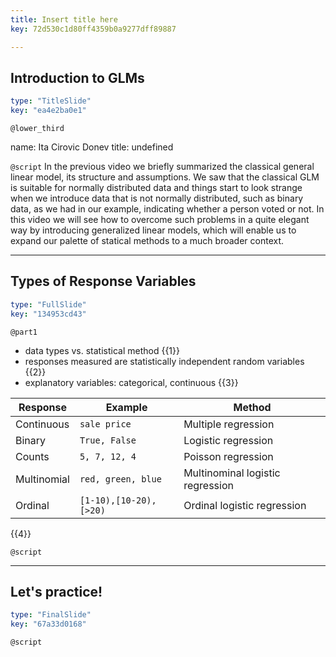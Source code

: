 ```yaml
---
title: Insert title here
key: 72d530c1d80ff4359b0a9277dff89887

---
```

## Introduction to GLMs

```yaml
type: "TitleSlide"
key: "ea4e2ba0e1"
```

`@lower_third`

name: Ita Cirovic Donev
title: undefined


`@script`
In the previous video we briefly summarized the classical general linear model, its structure and assumptions. We saw that the classical GLM is suitable for normally distributed data and things start to look strange when we introduce data that is not normally distributed, such as binary data, as we had in our example, indicating whether a person voted or not. In this video we will see how to overcome such problems in a quite elegant way by introducing generalized linear models, which will enable us to expand our palette of statical methods to a much broader context.


---
## Types of Response Variables

```yaml
type: "FullSlide"
key: "134953cd43"
```

`@part1`
- data types vs. statistical method {{1}}
- responses measured are statistically independent random variables {{2}}
- explanatory variables: categorical, continuous {{3}}

| Response    	| Example                                     	| Method                           	|
|-------------	|---------------------------------------------	|----------------------------------	|
| Continuous  	| `sale price`                              | Multiple regression             	| 
| Binary      	| `True, False`                         	| Logistic regression              	|
| Counts      	| `5, 7, 12, 4`               | Poisson regression               	|
| Multinomial 	| `red, green, blue` 	                        | Multinominal logistic regression 	|
| Ordinal     	| `[1-10),[10-20),[>20)`                       | Ordinal logistic regression      	|
{{4}}


`@script`



---
## Let's practice!

```yaml
type: "FinalSlide"
key: "67a33d0168"
```

`@script`


